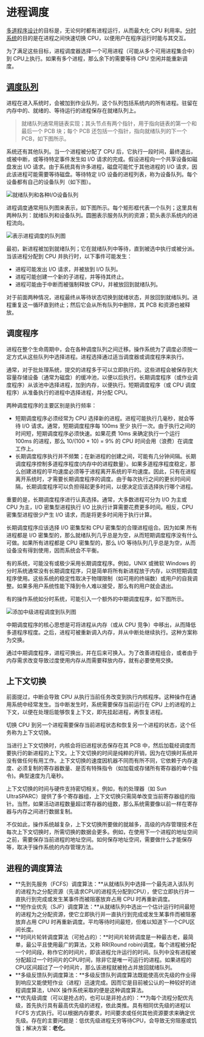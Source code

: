 # 进程调度

[多道程序设计](http://c.biancheng.net/view/1175.html)的目标是，无论何时都有进程运行，从而最大化 CPU 利用率。[分时系统](http://c.biancheng.net/view/1175.htm)的目的是在进程之间快速切换 CPU，以便用户在程序运行时能与其交互。

为了满足这些目标，进程调度器选择一个可用进程（可能从多个可用进程集合中）到 CPU上执行。如果有多个进程，那么余下的需要等待 CPU 空闲并能重新调度。



## [调度队列](http://c.biancheng.net/view/1204.html)

进程在进入系统时，会被加到作业队列，这个队列包括系统内的所有进程。驻留在内存中的、就绪的、等待运行的进程保存在就绪队列上。

> 就绪队列通常用链表实现；其头节点有两个指针，用于指向链表的第一个和最后一个 PCB 块；每个 PCB 还包括一个指针，指向就绪队列的下一个 PCB，如下图所示。

系统还有其他队列。当一个进程被分配了 CPU 后，它执行一段时间，最终退出，或被中断，或等待特定事件发生如 I/O 请求的完成。假设进程向一个共享设备如磁盘发出 I/O 请求。由于系统具有许多进程，磁盘可能忙于其他进程的 I/O 请求，因此该进程可能需要等待磁盘。等待特定 I/O 设备的进程列表，称为设备队列。每个设备都有自己的设备队列（如下图）。

![就绪队列和各种I/O设备队列](https://images.yingwai.top/picgo/20210820155352.gif)

进程调度通常用队列图来表示，如下图所示。每个矩形框代表一个队列；这里具有两种队列：就绪队列和设备队列。圆圈表示服务队列的资源；箭头表示系统内的进程流向。

![表示进程调度的队列图](https://images.yingwai.top/picgo/20210820155506.gif)

最初，新进程被加到就绪队列；它在就绪队列中等待，直到被选中执行或被分派。当该进程分配到 CPU 并执行时，以下事件可能发生：

- 进程可能发出 I/O 请求，并被放到 I/O 队列。
- 进程可能创建一个新的子进程，并等待其终止。
- 进程可能由于中断而被强制释放 CPU，并被放回到就绪队列。

对于前面两种情况，进程最终从等待状态切换到就绪状态，并放回到就绪队列。进程重复这一循环直到终止；然后它会从所有队列中删除，其 PCB 和资源也被释放。



## 调度程序

进程在整个生命周期中，会在各种调度队列之间迁移。操作系统为了调度必须按一定方式从这些队列中选择进程。进程选择通过适当调度器或调度程序来执行。

通常，对于批处理系统，提交的进程多于可以立即执行的。这些进程会被保存到大容量存储设备（通常为磁盘）的缓冲池，以便以后执行。长期调度程序（或作业调度程序）从该池中选择进程，加到内存，以便执行。短期调度程序（或 CPU 调度程序）从准备执行的进程中选择进程，并分配 CPU。

两种调度程序的主要区别是执行频率：

- 短期调度程序必须经常为 CPU 选择新的进程。进程可能执行几毫秒，就会等待 I/O 请求。通常，短期调度程序每 100ms 至少 执行一次。由于执行之间的时间短，短期调度程序必须快速。如果花费 10ms 来确定执行一个运行 100ms 的进程，那么 10/(100 + 10) = 9% 的 CPU 时间会用（浪费）在调度工作上。
- 长期调度程序执行并不频繁；在新进程的创建之间，可能有几分钟间隔。长期调度程序控制多道程序程度(内存中的进程数量）。如果多道程序程度稳定，那么创建进程的平均速度必须等于进程离开系统的平均速度。因此，只有在进程离开系统时，才需要长期调度程序的调度。由于每次执行之间的更长时间间隔，长期调度程序可以负担得起更多时间，以便决定应该选择执行哪个进程。

重要的是，长期调度程序进行认真选择。通常，大多数进程可分为 I/O 为主或 CPU 为主，I/O 密集型进程执行 I/O 比执行计算需要花费更多时间。相反，CPU 密集型进程很少产生 I/O 请求，而是将更多时间用于执行计算。

长期调度程序应该选择 I/O 密集型和 CPU 密集型的合理进程组合。因为如果 所有进程都是 I/O 密集型的，那么就绪队列几乎总是为空，从而短期调度程序没有什么可做。如果所有进程都是 CPU 密集型的，那么 I/O 等待队列几乎总是为空，从而设备没有得到使用，因而系统会不平衡。

有的系统，可能没有或极少采用长期调度程序。例如，UNIX 或微软 Windows 的分时系统通常没有长期调度程序，只是简单将所有新进程放于内存，以供短期调度程序使用。这些系统的稳定性取决于物理限制（如可用的终端数）或用户的自我调整。如果多用户系统性能下降到令人难以接受，那么有的用户就会退出。

有的操作系统如分时系统，可能引入一个额外的中期调度程序，如下图所示。

![添加中级进程调度到队列图](https://images.yingwai.top/picgo/20210820155620.gif)

中期调度程序的核心思想是可将进程从内存（或从 CPU 竞争）中移出，从而降低多道程序程度。之后，进程可被重新调入内存，并从中断处继续执行。这种方案称为交换。

通过中期调度程序，进程可换出，并在后来可换入。为了改善进程组合，或者由于内存需求改变导致过度使用内存从而需要释放内存，就有必要使用交换。



## 上下文切换

前面提过，中断会导致 CPU 从执行当前任务改变到执行内核程序。这种操作在通用系统中经常发生。当中断发生时，系统需要保存当前运行在 CPU 上的进程的上下文，以便在处理后能够恢复上下文，即先挂起进程，再恢复进程。

切换 CPU 到另一个进程需要保存当前进程状态和恢复另一个进程的状态，这个任务称为上下文切换。

当进行上下文切换时，内核会将旧进程状态保存在其 PCB 中，然后加载经调度而要执行的新进程的上下文。上下文切换的时间是纯粹的开销，因为在切换时系统并没有做任何有用工作。上下文切换的速度因机器不同而有所不同，它依赖于内存速度、必须复制的寄存器数量、是否有特殊指令（如加载或存储所有寄存器的单个指令)。典型速度为几毫秒。

上下文切换的时间与硬件支持密切相关。例如，有的处理器（如 Sun UltraSPARC）提供了多个寄存器组，上下文切换只需简单改变当前寄存器组的指针。当然，如果活动进程数量超过寄存器的组数，那么系统需要像以前一样在寄存器与内存之间进行数据复制。

不仅如此，操作系统越复杂，上下文切换所要做的就越多，高级的内存管理技术在每次上下文切换时，所需切换的数据会更多。例如，在使用下一个进程的地址空间之前，需要保存当前进程的地址空间。如何保存地址空间，需要做什么才能保存等，取决于操作系统的内存管理方法。



## 进程的调度算法

* **先到先服务（FCFS）调度算法：**从就绪队列中选择一个最先进入该队列的进程为之分配资源（先请求CPU的进程先分配到CPU），使它立即执行并一直执行到完成或发生某事件而被阻塞放弃占用 CPU 时再重新调度。
* **短作业优先（SJF）调度算法：**从就绪队列中选出一个估计运行时间最短的进程为之分配资源，使它立即执行并一直执行到完成或发生某事件而被阻塞放弃占用 CPU 时再重新调度。平均等待时间最短，但难以知道下一个CPU区间长度。
* **时间片轮转调度算法（可抢占的）：**时间片轮转调度是一种最古老，最简单，最公平且使用最广的算法，又称 RR(Round robin)调度。每个进程被分配一个时间段，称作它的时间片，即该进程允许运行的时间。队列中没有进程被分配超过一个时间片的CPU时间，除非它是唯一可运行的进程。如果进程的CPU区间超过了一个时间片，那么该进程就被抢占并放回就绪队列。
* **多级反馈队列调度算法：**多级反馈队列调度算法既能使高优先级的作业得到响应又能使短作业（进程）迅速完成。因而它是目前被公认的一种较好的进程调度算法，UNIX 操作系统采取的便是这种调度算法。
* **优先级调度（可以是抢占的，也可以是非抢占的）：**为每个流程分配优先级，首先执行具有最高优先级的进程，依此类推。具有相同优先级的进程以 FCFS 方式执行。可以根据内存要求，时间要求或任何其他资源要求来确定优先级。存在的主要问题是：低优先级进程无穷等待CPU，会导致无穷阻塞或饥饿；解决方案：**老化**。

